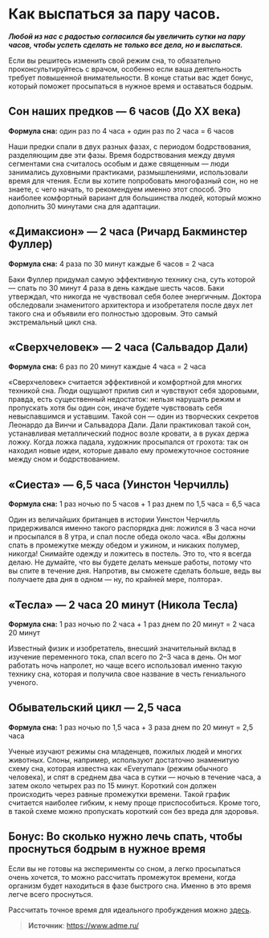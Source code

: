 # Как выспаться за пару часов.

_**Любой из нас с радостью согласился бы увеличить сутки на пару часов, чтобы успеть сделать не только все дела, но и выспаться.**_

Если вы решитесь изменить свой режим сна, то обязательно проконсультируйтесь с врачом, особенно если ваша деятельность требует повышенной внимательности. В конце статьи вас ждет бонус, который поможет просыпаться в нужное время и оставаться бодрым.

## Сон наших предков — 6 часов (До XX века)

**Формула сна:** один раз по 4 часа + один раз по 2 часа = 6 часов

Наши предки спали в двух разных фазах, с периодом бодрствования, разделяющим две эти фазы. Время бодрствования между двумя сегментами сна считалось особым и даже священным — люди занимались духовными практиками, размышлениями, использовали время для чтения. Если вы хотите попробовать многофазный сон, но не знаете, с чего начать, то рекомендуем именно этот способ. Это наиболее комфортный вариант для большинства людей, который можно дополнить 30 минутами сна для адаптации.

## «Димаксион» — 2 часа (Ричард Бакминстер Фуллер)

**Формула сна:** 4 раза по 30 минут каждые 6 часов = 2 часа

Баки Фуллер придумал самую эффективную технику сна, суть которой — спать по 30 минут 4 раза в день каждые шесть часов. Баки утверждал, что никогда не чувствовал себя более энергичным. Доктора обследовали знаменитого архитектора и изобретателя после двух лет такого сна и объявили его полностью здоровым. Это самый экстремальный цикл сна.

## «Сверхчеловек» — 2 часа (Сальвадор Дали)

**Формула сна:** 6 раз по 20 минут каждые 4 часа = 2 часа

«Сверхчеловек» считается эффективной и комфортной для многих техникой сна. Люди ощущают прилив сил и чувствуют себя здоровыми, правда, есть существенный недостаток: нельзя нарушать режим и пропускать хотя бы один сон, иначе будете чувствовать себя невыспавшимся и уставшим. Такой сон — один из творческих секретов Леонардо да Винчи и Сальвадора Дали. Дали практиковал такой сон, устанавливая металлический поднос возле кровати, а в руках держа ложку. Когда ложка падала, художник просыпался от грохота: так он находил новые идеи, которые давало ему промежуточное состояние между сном и бодрствованием.

## «Сиеста» — 6,5 часа (Уинстон Черчилль)

**Формула сна:** 1 раз ночью по 5 часов + 1 раз днем по 1,5 часа = 6,5 часа

Один из величайших британцев в истории Уинстон Черчилль придерживался именно такого распорядка дня: ложился в 3 часа ночи и просыпался в 8 утра, и спал после обеда около часа. «Вы должны спать в промежутке между обедом и ужином, и никаких полумер, никогда! Снимайте одежду и ложитесь в постель. Это то, что я всегда делаю. Не думайте, что вы будете делать меньше работы, потому что вы спите в течение дня. Напротив, вы сможете сделать больше, ведь вы получаете два дня в одном — ну, по крайней мере, полтора».

## «Тесла» — 2 часа 20 минут (Никола Тесла)

**Формула сна:** 1 раз ночью по 2 часа + 1 раз днем по 20 минут = 2 часа 20 минут

Известный физик и изобретатель, внесший значительный вклад в изучение переменного тока, спал всего по 2–3 часа в день. Он мог работать ночь напролет, но чаще всего использовал именно такую технику сна, которая и получила свое название в честь гениального ученого.

## Обывательский цикл — 2,5 часа

**Формула сна:** 1 раз ночью по 1,5 часа + 3 раза днем по 20 минут = 2,5 часа

Ученые изучают режимы сна младенцев, пожилых людей и многих животных. Слоны, например, используют достаточно знаменитую схему сна, которая известна как «Everyman» (режим обычного человека), и спят в среднем два часа в сутки — ночью в течение часа, а затем около четырех раз по 15 минут. Короткий сон должен происходить через равные промежутки времени. Такой график считается наиболее гибким, к нему проще приспособиться. Кроме того, в такой схеме можно пропускать короткий сон без вреда для здоровья.

## Бонус: Во сколько нужно лечь спать, чтобы проснуться бодрым в нужное время

Если вы не готовы на эксперименты со сном, а легко просыпаться очень хочется, то можно рассчитать промежуток времени, когда организм будет находиться в фазе быстрого сна. Именно в это время легче всего проснуться.

Рассчитать точное время для идеального пробуждения можно [здесь](http://sleepcalculator.com/#go-sleep).

> **Источник**: https://www.adme.ru/
